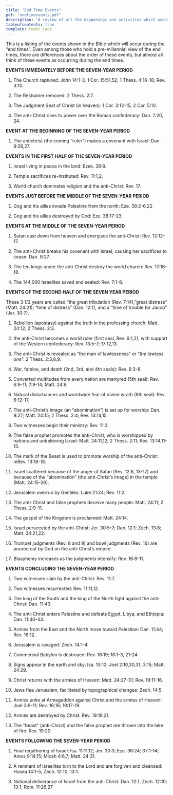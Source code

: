 ```yaml
---
title: "End Time Events"
pdf: "endtimeevents.pdf"
description: "A review of all the happenings and activities which accompany the end times."
tableofcontents: true
template: topic.jade
---
```


This is a listing of the events shown in the Bible which will occur during the “end times”. Even among those who hold a pre-millennial view of the end times, there are differences about the order of these events, but almost all think of these events as occurring during the end times.

**EVENTS IMMEDIATELY BEFORE THE SEVEN-YEAR PERIOD**

1.  The Church raptured: John 14:1-3, 1 Cor. 15:51,52; 1 Thess. 4:16-18; Rev. 3:10.

2.  The Restrainer removed: 2 Thess. 2:7.

3.  The Judgment Seat of Christ (in heaven): 1 Cor. 3:12-15; 2 Cor.     5:10.

4.  The anti-Christ rises to power over the Roman confederacy: Dan.     7:20, 24.

**EVENT AT THE BEGINNING OF THE SEVEN-YEAR PERIOD**

1.  The antichrist (the coming “ruler”) makes a covenant with Israel: Dan. 9:26,27.

**EVENTS IN THE FIRST HALF OF THE SEVEN-YEAR PERIOD**

1.  Israel living in peace in the land: Ezek. 38:8.

2.  Temple sacrifices re-instituted: Rev. 11:1,2.

3.  World church dominates religion and the anti-Christ: Rev. 17.

**EVENTS JUST BEFORE THE MIDDLE OF THE SEVEN-YEAR PERIOD**

1.  Gog and his allies invade Palestine from the north: Eze. 38:2-6,22

2.  Gog and his allies destroyed by God: Eze. 38:17-23.

**EVENTS AT THE MIDDLE OF THE SEVEN-YEAR PERIOD**

1.  Satan cast down from heaven and energizes the anti-Christ: Rev. 12:12-17.

2.  The anti-Christ breaks his covenant with Israel, causing her sacrifices to cease: Dan. 9:27.

3.  The ten kings under the anti-Christ destroy the world church: Rev. 17:16-18.

4.  The 144,000 Israelites saved and sealed: Rev. 7:1-8.

**EVENTS OF THE SECOND HALF OF THE SEVEN YEAR PERIOD**

These 3 1/2 years are called “the great tribulation (Rev. 7:14),”great distress" (Matt. 24:21); “time of distress” (Dan. 12:1), and a “time of trouble for Jacob” (Jer. 30:7).

1.  Rebellion (apostasy) against the truth in the professing church: Matt. 24:12; 2 Thess. 2:3.

2.  the anti-Christ becomes a world ruler (first seal, Rev. 6:1,2), with support of the Western confederacy: Rev. 13:5-7; 17:12,13.

2.  The anti-Christ is revealed as “the man of lawlessness” or “_the lawless one_”: 2 Thess. 2:3,8,9.

2.  War, famine, and death (2nd, 3rd, and 4th seals): Rev. 6:3-8.

2.  Converted multitudes from every nation are martyred (5th seal): Rev. 6:9-11; 7:9-14; Matt. 24:9.

2.  Natural disturbances and worldwide fear of divine wrath (6th seal): Rev. 6:12-17.

2.  The anti-Christ’s image (an “abomination”) is set up for worship: Dan. 9:27; Matt. 24:15; 2 Thess. 2:4; Rev. 13:14,15.

2.  Two witnesses begin their ministry: Rev. 11:3.

2.  The false prophet promotes the anti-Christ, who is worshipped by nations and unbelieving Israel: Matt. 24:11,12; 2 Thess. 2:11; Rev. 13:14,11-15.

2. The mark of the Beast is used to promote worship of the anti-Christ: mRev. 13:16-18.

2. Israel scattered because of the anger of Satan (Rev. 12:6, 13-17) and because of the “abomination” (the anti-Christ’s image) in the temple (Matt. 24:15-26).

2. Jerusalem overrun by Gentiles: Luke 21:24; Rev. 11:2.

2. The anti-Christ and false prophets deceive many people: Matt. 24:11; 2 Thess. 2:9-11.

2. The gospel of the Kingdom is proclaimed: Matt. 24:14.

2. Israel persecuted by the anti-Christ: Jer. 30:5-7; Dan. 12:1; Zech. 13:8; Matt. 24:21,22.

2. Trumpet judgments (Rev. 8 and 9) and bowl judgments (Rev. 16) are poured out by God on the anti-Christ’s empire.

2. Blasphemy increases as the judgments intensify: Rev. 16:8-11.

**EVENTS CONCLUDING THE SEVEN-YEAR PERIOD**

1.  Two witnesses slain by the anti-Christ: Rev. 11:7.

2.  Two witnesses resurrected: Rev. 11:11,12.

3.  The king of the South and the king of the North fight against the anti-Christ: Dan. 11:40.

4.  The anti-Christ enters Palestine and defeats Egypt, Libya, and Ethiopia: Dan. 11:40-43.

5.  Armies from the East and the North move toward Palestine: Dan. 11:44; Rev. 16:12.

6.  Jerusalem is ravaged: Zech. 14:1-4.

7.  Commercial Babylon is destroyed: Rev. 16:19; 18:1-3, 21-24.

8.  Signs appear in the earth and sky: Isa. 13:10; Joel 2:10,30,31; 3:15; Matt. 24:29.

9.  Christ returns with the armies of Heaven: Matt. 24:27-31; Rev. 19:11-16.

10. Jews flee Jerusalem, facilitated by topographical changes: Zech. 14:5.

11. Armies unite at Armageddon against Christ and the armies of Heaven: Joel 3:9-11; Rev. 16;16; 19:17-19.

12. Armies are destroyed by Christ: Rev. 19:19,21.

13. The “beast” (anti-Christ) and the false prophet are thrown into the lake of fire: Rev. 19:20.

**EVENTS FOLLOWING THE SEVEN-YEAR PERIOD**

1.  Final regathering of Israel: Isa. 11:11,12; Jer. 30:3; Eze. 36:24; 37:1-14; Amos 9:14,15; Micah 4:6,7; Matt. 24:31.

2.  A remnant of Israelites turn to the Lord and are forgiven and cleansed: Hosea 14:1-5; Zech. 12:10; 13:1.

2.  National deliverance of Israel from the anti-Christ: Dan. 12:1; Zech. 12:10; 13:1; Rom. 11:26,27

